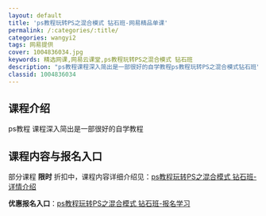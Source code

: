 ```yaml
---
layout: default
title: 'ps教程玩转PS之混合模式 钻石班-网易精品单课'
permalink: /:categories/:title/
categories: wangyi2
tags: 网易提供
cover: 1004836034.jpg
keywords: 精选网课,网易云课堂,ps教程玩转PS之混合模式 钻石班
description: "ps教程课程深入简出是一部很好的自学教程ps教程玩转PS之混合模式钻石班"
classid: 1004836034
---
```


## 课程介绍

ps教程
课程深入简出是一部很好的自学教程

## 课程内容与报名入口

部分课程 **限时** 折扣中，课程内容详细介绍见：[ps教程玩转PS之混合模式 钻石班-详情介绍](https://study.163.com/course/introduction/1004836034.htm?share=1&shareId=1025206652&utm_campaign=share&utm_medium=iphoneShare&utm_source=&utm_u=1025206652)

**优惠报名入口**：[ps教程玩转PS之混合模式 钻石班-报名学习](https://study.163.com/course/introduction/1004836034.htm?share=1&shareId=1025206652&utm_campaign=share&utm_medium=iphoneShare&utm_source=&utm_u=1025206652)

